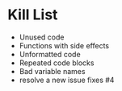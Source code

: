 Kill List
=========
* Unused code
* Functions with side effects
* Unformatted code
* Repeated code blocks
* Bad variable names
* resolve a new issue fixes #4
